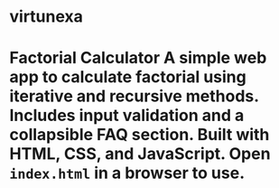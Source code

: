 # virtunexa
# Factorial Calculator  A simple web app to calculate factorial using iterative and recursive methods. Includes input validation and a collapsible FAQ section. Built with HTML, CSS, and JavaScript. Open `index.html` in a browser to use.
